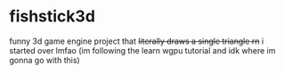 # fishstick3d
funny 3d game engine project that
~~literally draws a single triangle rn~~ i started over lmfao
(im following the learn wgpu tutorial and idk where im gonna go with this)
